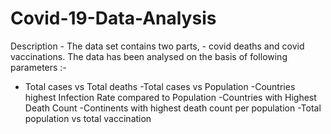 # Covid-19-Data-Analysis
Description - The data set contains two parts, - covid deaths and covid vaccinations. The data has been analysed on the basis of following parameters :-
- Total cases vs Total deaths
-Total cases vs Population
-Countries highest Infection Rate compared to Population
-Countries with Highest Death Count 
-Continents with highest death count per population
-Total population vs total vaccination
